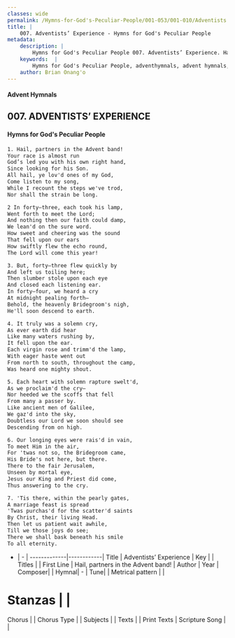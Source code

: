 ```yaml
---
classes: wide
permalink: /Hymns-for-God's-Peculiar-People/001-053/001-010/Adventists’-Experience/
title: |
    007. Adventists’ Experience - Hymns for God's Peculiar People
metadata:
    description: |
        Hymns for God's Peculiar People 007. Adventists’ Experience. Hail, partners in the Advent band! Your race is almost run God’s led you with his own right hand, Since looking for his Son. All hail, ye lov'd ones of my God, Come listen to my song, While I recount the steps we've trod, Nor shall the strain be long.  
    keywords:  |
        Hymns for God's Peculiar People, adventhymnals, advent hymnals, Adventists’ Experience, Hail, partners in the Advent band!. 
    author: Brian Onang'o
---
```

#### Advent Hymnals
## 007. ADVENTISTS’ EXPERIENCE
####  Hymns for God's Peculiar People
```txt
1. Hail, partners in the Advent band!
Your race is almost run
God’s led you with his own right hand,
Since looking for his Son.
All hail, ye lov'd ones of my God,
Come listen to my song,
While I recount the steps we've trod,
Nor shall the strain be long.

2 In forty—three, each took his lamp,
Went forth to meet the Lord;
And nothing then our faith could damp,
We lean'd on the sure word.
How sweet and cheering was the sound
That fell upon our ears
How swiftly flew the echo round,
The Lord will come this year!

3. But, forty—three flew quickly by
And left us toiling here;
Then slumber stole upon each eye
And closed each listening ear.
In forty—four, we heard a cry
At midnight pealing forth—
Behold, the heavenly Bridegroom's nigh,
He'll soon descend to earth.

4. It truly was a solemn cry,
As ever earth did hear
Like many waters rushing by,
It fell upon the ear.
Each virgin rose and trimm'd the lamp,
With eager haste went out
From north to south, throughout the camp,
Was heard one mighty shout.

5. Each heart with solemn rapture swelt'd,
As we proclaim'd the cry—
Nor heeded we the scoffs that fell
From many a passer by.
Like ancient men of Galilee,
We gaz'd into the sky,
Doubtless our Lord we soon should see
Descending from on high.

6. Our longing eyes were rais'd in vain,
To meet Him in the air,
For 'twas not so, the Bridegroom came,
His Bride's not here, but there.
There to the fair Jerusalem,
Unseen by mortal eye,
Jesus our King and Priest did come,
Thus answering to the cry.

7. 'Tis there, within the pearly gates,
A marriage feast is spread
'Twas purchas'd for the scatter'd saints
By Christ, their living Head.
Then let us patient wait awhile,
Till we those joys do see;
There we shall bask beneath his smile
To all eternity.


```
- |   -  |
-------------|------------|
Title | Adventists’ Experience |
Key |  |
Titles |  |
First Line | Hail, partners in the Advent band! |
Author | 
Year | 
Composer|  |
Hymnal|  - |
Tune|  |
Metrical pattern | |
# Stanzas |  |
Chorus |  |
Chorus Type |  |
Subjects |  |
Texts |  |
Print Texts | 
Scripture Song |  |
    
